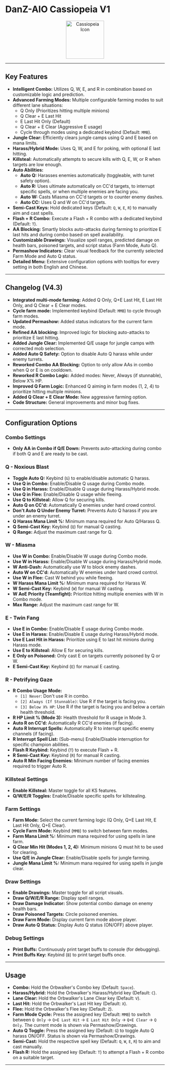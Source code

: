 # DanZ-AIO Cassiopeia V1
<p align="center">
  <img src="https://raw.communitydragon.org/14.1/game/assets/characters/cassiopeia/hud/cassiopeia_circle_0.png" width="120" title="Cassiopeia Icon">
</p>


---

## Key Features

*   **Intelligent Combo:** Utilizes Q, W, E, and R in combination based on customizable logic and prediction.
*   **Advanced Farming Modes:** Multiple configurable farming modes to suit different lane situations:
    *   Q Only (Prioritizes hitting multiple minions)
    *   Q Clear + E Last Hit
    *   E Last Hit Only (Default)
    *   Q Clear + E Clear (Aggressive E usage)
    *   Cycle through modes using a dedicated keybind (Default: `MMB`).
*   **Jungle Clear:** Efficiently clears jungle camps using Q and E based on mana limits.
*   **Harass/Hybrid Mode:** Uses Q, W, and E for poking, with optional E last hitting.
*   **Killsteal:** Automatically attempts to secure kills with Q, E, W, or R when targets are low enough.
*   **Auto Abilities:**
    *   **Auto Q:** Harasses enemies automatically (toggleable, with turret safety option).
    *   **Auto R:** Uses ultimate automatically on CC'd targets, to interrupt specific spells, or when multiple enemies are facing you.
    *   **Auto W:** Casts Miasma on CC'd targets or to counter enemy dashes.
    *   **Auto CC:** Uses Q and W on CC'd targets.
*   **Semi-Cast Keys:** Hold dedicated keys (Default: `Q`, `W`, `E`, `R`) to manually aim and cast spells.
*   **Flash + R Combo:** Execute a Flash + R combo with a dedicated keybind (Default: `T`).
*   **AA Blocking:** Smartly blocks auto-attacks during farming to prioritize E last hits and during combo based on spell availability.
*   **Customizable Drawings:** Visualize spell ranges, predicted damage on health bars, poisoned targets, and script status (Farm Mode, Auto Q).
*   **Permashow Indicators:** Clear visual feedback for the currently selected Farm Mode and Auto Q status.
*   **Detailed Menu:** Extensive configuration options with tooltips for every setting in both English and Chinese.

---

## Changelog (V4.3)

*   **Integrated multi-mode farming:** Added Q Only, Q+E Last Hit, E Last Hit Only, and Q Clear + E Clear modes.
*   **Cycle farm mode:** Implemented keybind (Default: `MMB`) to cycle through farm modes.
*   **Updated Permashow:** Added status indicators for the current farm mode.
*   **Refined AA blocking:** Improved logic for blocking auto-attacks to prioritize E last hitting.
*   **Added Jungle Clear:** Implemented Q/E usage for jungle camps with corrected mob selection.
*   **Added Auto Q Safety:** Option to disable Auto Q harass while under enemy turrets.
*   **Reworked Combo AA Blocking:** Option to only allow AAs in combo when Q or E is on cooldown.
*   **Reworked R Combo Logic:** Added modes: Never, Always (if stunnable), Below X% HP.
*   **Improved Q Farm Logic:** Enhanced Q aiming in farm modes (1, 2, 4) to prioritize hitting multiple minions.
*   **Added Q Clear + E Clear Mode:** New aggressive farming option.
*   **Code Structure:** General improvements and minor bug fixes.

---

## Configuration Options


### Combo Settings
*   **Only AA in Combo if Q/E Down:** Prevents auto-attacking during combo if both Q and E are ready to be cast.

### Q - Noxious Blast
*   **Toggle Auto Q:** Keybind (`G`) to enable/disable automatic Q harass.
*   **Use Q in Combo:** Enable/Disable Q usage during Combo mode.
*   **Use Q in Harass:** Enable/Disable Q usage during Harass/Hybrid mode.
*   **Use Q in Flee:** Enable/Disable Q usage while fleeing.
*   **Use Q to Killsteal:** Allow Q for securing kills.
*   **Auto Q on CC'd:** Automatically Q enemies under hard crowd control.
*   **Don't Auto Q Under Enemy Turret:** Prevents Auto Q harass if you are under an enemy turret.
*   **Q Harass Mana Limit %:** Minimum mana required for Auto Q/Harass Q.
*   **Q Semi-Cast Key:** Keybind (`Q`) for manual Q casting.
*   **Q Range:** Adjust the maximum cast range for Q.

### W - Miasma
*   **Use W in Combo:** Enable/Disable W usage during Combo mode.
*   **Use W in Harass:** Enable/Disable W usage during Harass/Hybrid mode.
*   **W Anti-Dash:** Automatically use W to block enemy dashes.
*   **Auto W on CC'd:** Automatically W enemies under hard crowd control.
*   **Use W in Flee:** Cast W behind you while fleeing.
*   **W Harass Mana Limit %:** Minimum mana required for Harass W.
*   **W Semi-Cast Key:** Keybind (`W`) for manual W casting.
*   **W AoE Priority (Teamfight):** Prioritize hitting multiple enemies with W in Combo mode.
*   **Max Range:** Adjust the maximum cast range for W.

### E - Twin Fang
*   **Use E in Combo:** Enable/Disable E usage during Combo mode.
*   **Use E in Harass:** Enable/Disable E usage during Harass/Hybrid mode.
*   **Use E Last Hit in Harass:** Prioritize using E to last hit minions during Harass mode.
*   **Use E to Killsteal:** Allow E for securing kills.
*   **E Only on Poisoned:** Only cast E on targets currently poisoned by Q or W.
*   **E Semi-Cast Key:** Keybind (`E`) for manual E casting.

### R - Petrifying Gaze
*   **R Combo Usage Mode:**
    *   `[1] Never`: Don't use R in combo.
    *   `[2] Always (If Stunnable)`: Use R if the target is facing you.
    *   `[3] Below X% HP`: Use R if the target is facing you and below a certain health threshold.
*   **R HP Limit % (Mode 3):** Health threshold for R usage in Mode 3.
*   **Auto R on CC'd:** Automatically R CC'd enemies (if facing).
*   **Auto R Interrupt Spells:** Automatically R to interrupt specific enemy channels (if facing).
*   **R Interrupt Spell List:** (Sub-menu) Enable/Disable interruption for specific champion abilities.
*   **Flash R Keybind:** Keybind (`T`) to execute Flash + R.
*   **R Semi-Cast Key:** Keybind (`R`) for manual R casting.
*   **Auto R Min Facing Enemies:** Minimum number of facing enemies required to trigger Auto R.

### Killsteal Settings
*   **Enable Killsteal:** Master toggle for all KS features.
*   **Q/W/E/R Toggles:** Enable/Disable specific spells for killstealing.

### Farm Settings
*   **Farm Mode:** Select the current farming logic (Q Only, Q+E Last Hit, E Last Hit Only, Q+E Clear).
*   **Cycle Farm Mode:** Keybind (`MMB`) to switch between farm modes.
*   **Farm Mana Limit %:** Minimum mana required for using spells in lane farm.
*   **Q Clear Min Hit (Modes 1, 2, 4):** Minimum minions Q must hit to be used for clearing.
*   **Use Q/E in Jungle Clear:** Enable/Disable spells for jungle farming.
*   **Jungle Mana Limit %:** Minimum mana required for using spells in jungle clear.

### Draw Settings
*   **Enable Drawings:** Master toggle for all script visuals.
*   **Draw Q/W/E/R Range:** Display spell ranges.
*   **Draw Damage Indicator:** Show potential combo damage on enemy health bars.
*   **Draw Poisoned Targets:** Circle poisoned enemies.
*   **Draw Farm Mode:** Display current farm mode above player.
*   **Draw Auto Q Status:** Display Auto Q status (ON/OFF) above player.

### Debug Settings
*   **Print Buffs:** Continuously print target buffs to console (for debugging).
*   **Print Buffs Key:** Keybind (`B`) to print target buffs once.

---

## Usage

*   **Combo:** Hold the Orbwalker's Combo key (Default: `Space`).
*   **Harass/Hybrid:** Hold the Orbwalker's Harass/Hybrid key (Default: `C`).
*   **Lane Clear:** Hold the Orbwalker's Lane Clear key (Default: `V`).
*   **Last Hit:** Hold the Orbwalker's Last Hit key (Default: `X`).
*   **Flee:** Hold the Orbwalker's Flee key (Default: `Z`).
*   **Farm Mode Cycle:** Press the assigned key (Default: `MMB`) to switch between `Q Only` -> `Q+E Last Hit` -> `E Last Hit Only` -> `Q+E Clear` -> `Q Only`. The current mode is shown via Permashow/Drawings.
*   **Auto Q Toggle:** Press the assigned key (Default: `G`) to toggle Auto Q harass ON/OFF. Status is shown via Permashow/Drawings.
*   **Semi-Cast:** Hold the respective spell key (Default: `Q`, `W`, `E`, `R`) to aim and cast manually.
*   **Flash R:** Hold the assigned key (Default: `T`) to attempt a Flash + R combo on a suitable target.

---
